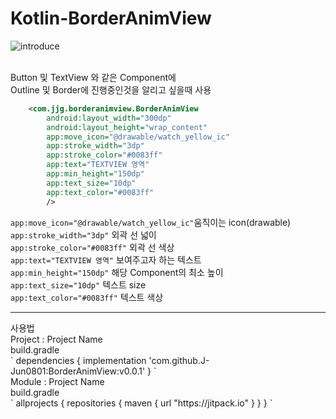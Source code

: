 # Kotlin-BorderAnimView

![introduce](https://user-images.githubusercontent.com/76588577/119303228-5ca46900-bca0-11eb-9bc5-9a8f92d74d7f.gif)<br>
<br>

Button 및 TextView 와 같은 Component에<br>
Outline 및 Border에 진행중인것을 알리고 싶을때 사용 <br>

```xml
    <com.jjg.borderanimview.BorderAnimView
        android:layout_width="300dp"
        android:layout_height="wrap_content"
        app:move_icon="@drawable/watch_yellow_ic"
        app:stroke_width="3dp"
        app:stroke_color="#0083ff"
        app:text="TEXTVIEW 영역"
        app:min_height="150dp"
        app:text_size="10dp"
        app:text_color="#0083ff"
        />
```
`app:move_icon="@drawable/watch_yellow_ic"`움직이는 icon(drawable)<br>
`app:stroke_width="3dp"` 외곽 선 넓이<br>
`app:stroke_color="#0083ff"` 외곽 선 색상<br>
`app:text="TEXTVIEW 영역"` 보여주고자 하는 텍스트<br>
`app:min_height="150dp"` 해당 Component의 최소 높이<br>
`app:text_size="10dp"` 텍스트 size<br>
`app:text_color="#0083ff"` 텍스트 색상<br>
<hr>
사용법<br>
Project : Project Name<br>
build.gradle<br>
`
dependencies {
    implementation 'com.github.J-Jun0801:BorderAnimView:v0.0.1'
}
`
<br>
Module : Project Name<br>
build.gradle<br>
`
allprojects {
     repositories {
         maven { url "https://jitpack.io" }
     }
 }
 `